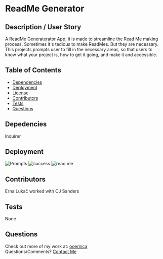 # ReadMe Generator

## Description / User Story
A ReadMe Generaterator App, it is made to streamline the Read Me making process. 
Sometimes it's tedious to make ReadMes. But they are necessary. 
This projects prompts user to fill in the necessary areas, 
so that users to know what your project is, how to get it
going, and make it and accessible.
    
## Table of Contents
- [Dependencies](#Dependencies)
- [Deployment](#Deployment)
- [License](#License)
- [Contributors](#Contributors)
- [Tests](#Tests)
- [Questions](#Questions)
    
## Depedencies
Inquirer
          
## Deployment
![Prompts](https://user-images.githubusercontent.com/91104984/158043045-3cfaf0b6-6c72-4201-bf20-50f50578657a.png)
![success](https://user-images.githubusercontent.com/91104984/158043050-be2591d4-d85a-44a3-bca7-28189dd30925.png)
![read me](https://user-images.githubusercontent.com/91104984/158043060-dddd5bcd-b333-4306-87ab-223c98ffcad4.png)
       
## Contributors
Erna Lukač
worked with CJ Sanders
    
## Tests
None
    
## Questions
Check out more of my work at: [ooernica](https://www.github.com/ooernica)  
Questions/Comments? [Contact Me](mailto:e.lukac@outlook.com)
